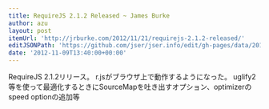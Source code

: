 ```yaml
---
title: RequireJS 2.1.2 Released ~ James Burke
author: azu
layout: post
itemUrl: 'http://jrburke.com/2012/11/21/requirejs-2.1.2-released/'
editJSONPath: 'https://github.com/jser/jser.info/edit/gh-pages/data/2012/11/index.json'
date: '2012-11-09T13:40:00+00:00'
---
```

RequireJS 2.1.2リリース。
r.jsがブラウザ上で動作するようになった。
uglify2等を使って最適化するときにSourceMapを吐き出すオプション、optimizerのspeed optionの追加等

